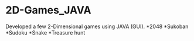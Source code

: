 # 2D-Games_JAVA
Developed a few 2-Dimensional games using JAVA (GUI).
*2048
*Sukoban
*Sudoku
*Snake
*Treasure hunt
